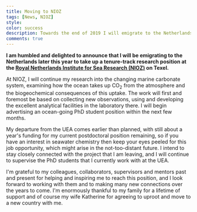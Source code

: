 ```yaml
---
title: Moving to NIOZ
tags: [News, NIOZ]
style:
color: success
description: Towards the end of 2019 I will emigrate to the Netherlands to take up a tenure-track research position to study the marine carbon cycle at NIOZ Texel.
comments: true
---
```


**I am humbled and delighted to announce that I will be emigrating to the Netherlands later this year to take up a tenure-track research position at the [Royal Netherlands Institute for Sea Research (NIOZ)](https://www.nioz.nl/) on Texel.**

At NIOZ, I will continue my research into the changing marine carbonate system, examining how the ocean takes up CO<sub>2</sub> from the atmosphere and the biogeochemical consequences of this uptake. The work will first and foremost be based on collecting new observations, using and developing the excellent analytical facilities in the laboratory there. I will begin advertising an ocean-going PhD student position within the next few months.

My departure from the UEA comes earlier than planned, with still about a year's funding for my current postdoctoral position remaining, so if you have an interest in seawater chemistry then keep your eyes peeled for this job opportunity, which might arise in the not-too-distant future. I intend to stay closely connected with the project that I am leaving, and I will continue to supervise the PhD students that I currently work with at the UEA.

I'm grateful to my colleagues, collaborators, supervisors and mentors past and present for helping and inspiring me to reach this position, and I look forward to working with them and to making many new connections over the years to come. I'm enormously thankful to my family for a lifetime of support and of course my wife Katherine for agreeing to uproot and move to a new country with me.
